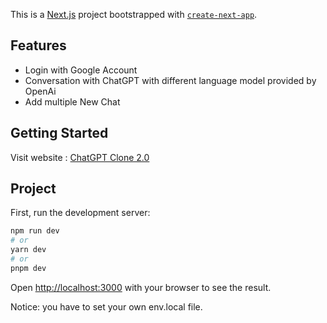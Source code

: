 This is a [Next.js](https://nextjs.org/) project bootstrapped with [`create-next-app`](https://github.com/vercel/next.js/tree/canary/packages/create-next-app).

## Features

* Login with Google Account
* Conversation with ChatGPT with different language model provided by OpenAi
* Add multiple New Chat

## Getting Started

Visit website : [ChatGPT Clone 2.0](https://chatgpt-project-two.vercel.app/)


## Project

First, run the development server:

```bash
npm run dev
# or
yarn dev
# or
pnpm dev
```

Open [http://localhost:3000](http://localhost:3000) with your browser to see the result.

Notice: you have to set your own env.local file.
